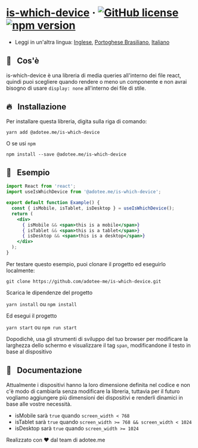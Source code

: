 # [is-which-device](https://www.npmjs.com/package/@adotee.me/is-which-device) &middot; [![GitHub license](https://img.shields.io/badge/license-MIT-blue.svg)](https://github.com/adotee-me/is-which-device/blob/main/LICENSE) [![npm version](https://img.shields.io/npm/v/@adotee.me/is-which-device.svg?style=flat)](https://www.npmjs.com/package/@adotee.me/is-which-device)

* Leggi in un'altra lingua: [Inglese](README.md), [Portoghese Brasiliano](README.pt-br.md), [Italiano](README.it.md)

## 🤔 &nbsp; Cos'è

is-which-device è una libreria di media queries all'interno dei file react, quindi puoi scegliere quando rendere o meno un componente e non avrai bisogno di usare ```display: none``` all'interno dei file di stile.

## 🔥 &nbsp; Installazione

Per installare questa libreria, digita sulla riga di comando:

`yarn add @adotee.me/is-which-device`

O se usi ```npm```

`npm install --save @adotee.me/is-which-device`

## :rocket: &nbsp; Esempio

```jsx
import React from 'react';
import useIsWhichDevice from '@adotee.me/is-which-device';

export default function Example() {
  const { isMobile, isTablet, isDesktop } = useIsWhichDevice();
  return (
    <div>
      { isMobile && <span>this is a mobile</span>}
      { isTablet && <span>this is a tablet</span>}
      { isDesktop && <span>this is a desktop</span>}
    </div>
  );
}
```

Per testare questo esempio, puoi clonare il progetto ed eseguirlo localmente:

`git clone https://github.com/adotee-me/is-which-device.git`

Scarica le dipendenze del progetto

`yarn install` ou `npm install`

Ed esegui il progetto

`yarn start` ou `npm run start`

Dopodichè, usa gli strumenti di sviluppo del tuo browser per modificare la larghezza dello schermo e visualizzare il tag `span`, modificandone il testo in base al dispositivo

## :closed_book: &nbsp; Documentazione

Attualmente i dispositivi hanno la loro dimensione definita nel codice e non c'è modo di cambiarla senza modificare la libreria, tuttavia per il futuro vogliamo aggiungere più dimensioni dei dispositivi e renderli dinamici in base alle vostre necessità.

- isMobile sarà `true` quando `screen_width < 768`
- isTablet sarà `true` quando `screen_width >= 768 && screen_width < 1024`
- isDesktop sarà `true` quando `screen_width >= 1024`

Realizzato con ❤️ dal team di adotee.me

